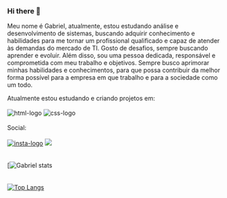### Hi there 👋

Meu nome é Gabriel, atualmente, estou estudando análise e desenvolvimento de sistemas, buscando adquirir conhecimento e habilidades para me tornar um profissional qualificado e capaz de atender às demandas do mercado de TI. Gosto de desafios, sempre buscando aprender e evoluir. Além disso, sou uma pessoa dedicada, responsável e comprometida com meu trabalho e objetivos. Sempre busco aprimorar minhas habilidades e conhecimentos, para que possa contribuir da melhor forma possível para a empresa em que trabalho e para a sociedade como um todo.

Atualmente estou estudando e criando projetos em:
<br>
<br>
<img src="https://img.shields.io/badge/html5-%23E34F26.svg?style=for-the-badge&logo=html5&logoColor=white" alt="html-logo" />
 <img src="https://img.shields.io/badge/css3-%231572B6.svg?style=for-the-badge&logo=css3&logoColor=white" alt="css-logo"/>
<br>
<br>
Social:
<br>
<br>
<a href="https://www.instagram.com/biiiel_araujo"><img src="https://img.shields.io/badge/Instagram-%23E4405F.svg?style=for-the-badge&logo=Instagram&logoColor=white" alt="insta-logo" /></a>
<a href="https://www.linkedin.com/in/gabriel-de-araujo-rodrigues-4201b7157/"><img src="https://img.shields.io/badge/linkedin-%230077B5.svg?style=for-the-badge&logo=linkedin&logoColor=white"></a>
<br>
<br>
<br>
[![Gabriel stats](https://github-readme-stats.vercel.app/api?username=biielaraujo&show_icons=true&theme=transparent)
<br>
<br>
<br>
[![Top Langs](https://github-readme-stats.vercel.app/api/top-langs/?username=biielaraujo)](https://github.com/anuraghazra/github-readme-stats)
